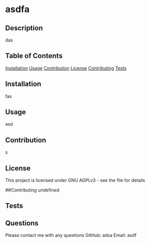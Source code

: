 # asdfa

## Description
das
## Table of Contents
[Installation](#installation)
[Usage](#usage)
[Contribution](#contribution)
[License](#license)
[Contributing](#contributing)
[Tests](#tests)


## Installation
fas

## Usage
asd

## Contribution
s

## License
This project is licensed under GNU AGPLv3 - see the  file for details

##Contributing
undefined

## Tests


## Questions
Please contact me with any questions 
GitHub: adsa
Email: asdf